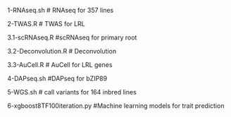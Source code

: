1-RNAseq.sh           # RNAseq for 357 lines

2-TWAS.R               # TWAS for LRL

3.1-scRNAseq.R         #scRNAseq for primary root

3.2-Deconvolution.R       # Deconvolution

3.3-AuCell.R         # AuCell for LRL genes

4-DAPseq.sh         #DAPseq for bZIP89

5-WGS.sh           # call variants for 164 inbred lines

6-xgboost8TF100iteration.py  #Machine learning models for trait prediction
